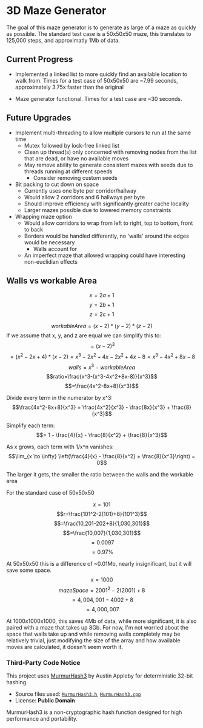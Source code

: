 # 3D Maze Generator

The goal of this maze generator is to generate as large of a maze as quickly as possible. The standard test case is a 50x50x50 maze, this translates to 125,000 steps, and approximatly 1Mb of data.


## Current Progress

- Implemented a linked list to more quickly find an available location to walk from. Times for a test case of 50x50x50 are ~7.99 seconds, approximately 3.75x faster than the original

- Maze generator functional. Times for a test case are ~30 seconds.


## Future Upgrades

- Implement multi-threading to allow multiple cursors to run at the same time
  - Mutex followed by lock-free linked list
  - Clean up thread(s) only concerned with removing nodes from the list that are dead, or have no available moves
  - May remove ability to generate consistent mazes with seeds due to threads running at different speeds
    - Consider removing custom seeds
- Bit packing to cut down on space
  - Currently uses one byte per corridor/hallway
  - Would allow 2 corridors and 6 hallways per byte
  - Should improve efficiency with significantly greater cache locality
  - Larger mazes possible due to lowered memory constraints
- Wrapping maze option
  - Would allow corridors to wrap from left to right, top to bottom, front to back
  - Borders would be handled differently, no 'walls' around the edges would be necessary
    - Walls account for 
  - An imperfect maze that allowed wrapping could have interesting non-euclidian effects


## Walls vs workable Area
$$x = 2a + 1$$
$$y = 2b + 1$$
$$z = 2c + 1$$

$$workableArea = (x - 2) * (y - 2) * (z - 2)$$
If we assume that x, y, and z are equal we can simplify this to:
$$= (x - 2)^3$$
$$= (x^2-2x+4) * (x-2) = x^3 - 2x^2 + 4x -2x^2 + 4x - 8 = x^3 - 4x^2 + 8x - 8$$
$$walls = x^3 - workableArea$$
$$ratio=\frac{x^3-(x^3-4x^2+8x-8)}{x^3}$$
$$=\frac{4x^2-8x+8}{x^3}$$

Divide every term in the numerator by x^3:
$$\frac{4x^2-8x+8}{x^3} = \frac{4x^2}{x^3} - \frac{8x}{x^3} + \frac{8}{x^3}$$

Simplify each term:
$$= 1 - \frac{4}{x} - \frac{8}{x^2} + \frac{8}{x^3}$$

As x grows, each term with 1/x^n vanishes:
$$\lim_{x \to \infty} \left(\frac{4}{x} - \frac{8}{x^2} + \frac{8}{x^3}\right) = 0$$

The larger it gets, the smaller the ratio between the walls and the workable area

For the standard case of 50x50x50

$$x=101$$
$$r=\frac{101^2-2(101)+8}{101^3}$$
$$=\frac{10,201-202+8}{1,030,301}$$
$$=\frac{10,007}{1,030,301}$$
$$=0.0097$$
$$=0.97\%$$

At 50x50x50 this is a difference of ~0.01Mb, nearly insignificant, but it will save some space.
$$x=1000$$
$$mazeSpace=2001^2-2(2001)+8$$
$$=4,004,001 - 4002 + 8$$
$$=4,000,007$$

At 1000x1000x1000, this saves 4Mb of data, while more significant, it is also paired with a maze that takes up 8Gb. For now, I'm not worried about the space that walls take up and while removing walls completely may be relatively trivial, just modifying the size of the array and how available moves are calculated, it doesn't seem worth it.
### Third-Party Code Notice

This project uses [MurmurHash3](https://github.com/aappleby/smhasher) by Austin Appleby for deterministic 32-bit hashing.
- Source files used: [`MurmurHash3.h`](https://github.com/aappleby/smhasher/blob/master/src/MurmurHash3.h), [`MurmurHash3.cpp`](https://github.com/aappleby/smhasher/blob/master/src/MurmurHash3.cpp)
- License: **Public Domain**

MurmurHash3 is a non-cryptographic hash function designed for high performance and portability.
